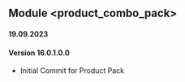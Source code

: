 ## Module <product_combo_pack>

#### 19.09.2023
#### Version 16.0.1.0.0
 - Initial Commit for Product Pack